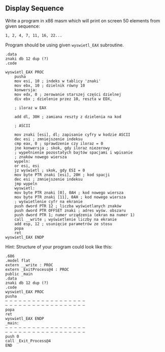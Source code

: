 ## Display Sequence

Write a program in x86 masm which will print on screen 50 elements from given sequence:

`1, 2, 4, 7, 11, 16, 22...`

Program should be using given `wyswietl_EAX` subroutine.

```x86asm
.data
znaki db 12 dup (?)
.code

wyswietl_EAX PROC
    pusha
    mov esi, 10 ; indeks w tablicy 'znaki'
    mov ebx, 10 ; dzielnik równy 10
    konwersja:
    mov edx, 0 ; zerowanie starszej części dzielnej
    div ebx ; dzielenie przez 10, reszta w EDX,

    ; iloraz w EAX

    add dl, 30H ; zamiana reszty z dzielenia na kod

    ; ASCII

    mov znaki [esi], dl; zapisanie cyfry w kodzie ASCII
    dec esi ; zmniejszenie indeksu
    cmp eax, 0 ; sprawdzenie czy iloraz = 0
    jne konwersja ; skok, gdy iloraz niezerowy
    ; wypełnienie pozostałych bajtów spacjami i wpisanie
    ; znaków nowego wiersza
    wypeln:
    or esi, esi
    jz wyświetl ; skok, gdy ESI = 0
    mov byte PTR znaki [esi], 20H ; kod spacji
    dec esi ; zmniejszenie indeksu
    jmp wypeln
    wyswietl:
    mov byte PTR znaki [0], 0AH ; kod nowego wiersza
    mov byte PTR znaki [11], 0AH ; kod nowego wiersza
    ; wyświetlenie cyfr na ekranie
    push dword PTR 12 ; liczba wyświetlanych znaków
    push dword PTR OFFSET znaki ; adres wyśw. obszaru
    push dword PTR 1; numer urządzenia (ekran ma numer 1)
    call __write ; wyświetlenie liczby na ekranie
    add esp, 12 ; usunięcie parametrów ze stosu
    popa
    ret
wyswietl_EAX ENDP

```

Hint: Structure of your program could look like this:

```x86asm
.686
.model flat
extern __write : PROC
extern _ExitProcess@4 : PROC
public _main
.data
znaki db 12 dup (?)
.code
wyswietl_EAX PROC
pusha
— — — — — — — — — — — — — — — — — —
— — — — — — — — — — — — — — — — — —
popa
ret
wyswietl_EAX ENDP
_main:
— — — — — — — — — — — — — — — — — —
— — — — — — — — — — — — — — — — — —
push 0
call _Exit_Process@4
END
```